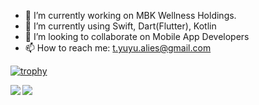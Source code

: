 - 🔭 I’m currently working on MBK Wellness Holdings.
- 🌱 I’m currently using Swift, Dart(Flutter), Kotlin
- 👯 I’m looking to collaborate on Mobile App Developers
- 📫 How to reach me: t.yuyu.alies@gmail.com

[![trophy](https://github-profile-trophy.vercel.app/?username=yuchiro24&theme=gruvbox&margin-w=15)](https://github.com/ryo-ma/github-profile-trophy)

<a href="https://github.com/anuraghazra/github-readme-stats">
  <img align="left" src="https://github-readme-stats.vercel.app/api?username=yuchiro24&count_private=true&show_icons=true" />
</a>
<a href="https://github.com/anuraghazra/github-readme-stats">
  <img align="left" src="https://github-readme-stats.vercel.app/api/top-langs/?username=yuchiro24" />
</a>
